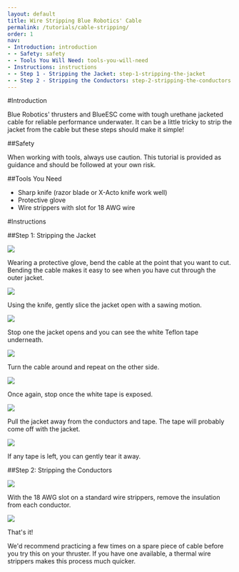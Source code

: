 ```yaml
---
layout: default
title: Wire Stripping Blue Robotics' Cable
permalink: /tutorials/cable-stripping/
order: 1
nav:
- Introduction: introduction
- - Safety: safety
- - Tools You Will Need: tools-you-will-need
- Instructions: instructions
- - Step 1 - Stripping the Jacket: step-1-stripping-the-jacket
- - Step 2 - Stripping the Conductors: step-2-stripping-the-conductors
---
```


#Introduction

Blue Robotics' thrusters and BlueESC come with tough urethane jacketed cable for reliable performance underwater. It can be a little tricky to strip the jacket from the cable but these steps should make it simple!

##Safety

<i class="fa fa-exclamation-triangle fa-fw fa-2x text-warning"></i> When working with tools, always use caution. This tutorial is provided as guidance and should be followed at your own risk.

##Tools You Need

* Sharp knife (razor blade or X-Acto knife work well)
* Protective glove
* Wire strippers with slot for 18 AWG wire

#Instructions

##Step 1: Stripping the Jacket

<img src="/assets/images/tutorials/wire-stripping/wire-strip-1.png" class="img-responsive" style="max-width:800px" />

Wearing a protective glove, bend the cable at the point that you want to cut. Bending the cable makes it easy to see when you have cut through the outer jacket.

<img src="/assets/images/tutorials/wire-stripping/wire-strip-2.png" class="img-responsive" style="max-width:800px" />

Using the knife, gently slice the jacket open with a sawing motion. 

<img src="/assets/images/tutorials/wire-stripping/wire-strip-3.png" class="img-responsive" style="max-width:800px" />

Stop one the jacket opens and you can see the white Teflon tape underneath.

<img src="/assets/images/tutorials/wire-stripping/wire-strip-4.png" class="img-responsive" style="max-width:800px" />

Turn the cable around and repeat on the other side.

<img src="/assets/images/tutorials/wire-stripping/wire-strip-5.png" class="img-responsive" style="max-width:800px" />

Once again, stop once the white tape is exposed.

<img src="/assets/images/tutorials/wire-stripping/wire-strip-6.png" class="img-responsive" style="max-width:800px" />

Pull the jacket away from the conductors and tape. The tape will probably come off with the jacket.

<img src="/assets/images/tutorials/wire-stripping/wire-strip-7.png" class="img-responsive" style="max-width:800px" />

If any tape is left, you can gently tear it away.

##Step 2: Stripping the Conductors

<img src="/assets/images/tutorials/wire-stripping/wire-strip-8.png" class="img-responsive" style="max-width:800px" />

With the 18 AWG slot on a standard wire strippers, remove the insulation from each conductor.

<img src="/assets/images/tutorials/wire-stripping/wire-strip-9.png" class="img-responsive" style="max-width:800px" />

That's it!

We'd recommend practicing a few times on a spare piece of cable before you try this on your thruster. If you have one available, a thermal wire strippers makes this process much quicker.